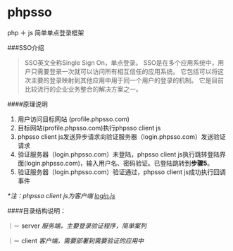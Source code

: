 # phpsso
php ＋ js 简单单点登录框架

###SSO介绍

>SSO英文全称Single Sign On，单点登录。
SSO是在多个应用系统中，用户只需要登录一次就可以访问所有相互信任的应用系统。
它包括可以将这次主要的登录映射到其他应用中用于同一个用户的登录的机制。
它是目前比较流行的企业业务整合的解决方案之一。

####原理说明

1. 用户访问目标网站 (profile.phpsso.com)
2. 目标网站(profile.phpsso.com)执行phpsso client js
3. phpsso client js发送异步请求向验证服务器（login.phpsso.com）发送验证请求
4. 验证服务器（login.phpsso.com）未登陆，phpsso client js执行跳转登陆界面(login.phpsso.com)，输入用户名、密码验证。已登陆跳转到**步骤5**。
5. 验证服务器（login.phpsso.com）验证通过，phpsso client js成功执行回调事件

_*注：phpsso client js为客户端 [login.js](https://github.com/ouyangjunqiu/phpsso/blob/master/client/login.js)_

####目录结构说明：

｜－ server *服务端，主要登录验证程序，简单案列*

｜－ client *客户端，需要部署到需要验证的应用中*
